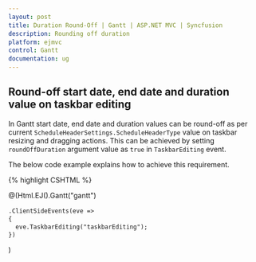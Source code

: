 ```yaml
---
layout: post
title: Duration Round-Off | Gantt | ASP.NET MVC | Syncfusion
description: Rounding off duration
platform: ejmvc
control: Gantt
documentation: ug
---
```

## Round-off start date, end date and duration value on taskbar editing
In Gantt start date, end date and duration values can be round-off as per current `ScheduleHeaderSettings.ScheduleHeaderType` value on taskbar resizing and dragging actions. This can be achieved by setting `roundOffDuration` argument value as `true` in `TaskbarEditing` event.

The below code example explains how to achieve this requirement. 

{% highlight CSHTML %}

@(Html.EJ().Gantt("gantt")
    
    .ClientSideEvents(eve =>
    {
      eve.TaskbarEditing("taskbarEditing");
    })
    
)
<script type="text/javascript">  
function taskbarEditing(args) {
    args.roundOffDuration = true;
}
<script>
{% endhighlight %}

![](Duration-Round-Off_images/OnResizing_img1.png)

![](Duration-Round-Off_images/AfterResizing_img2.png)